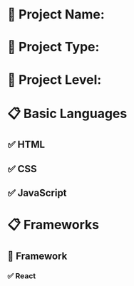 # :paperclip: Project Name: 

# :paperclip: Project Type:

# :paperclip: Project Level:


# :clipboard: Basic Languages
 ## :white_check_mark: HTML
 ## :white_check_mark: CSS
 ## :white_check_mark: JavaScript


# :clipboard: Frameworks
 ## :pushpin: Framework
   ### :white_check_mark: React
